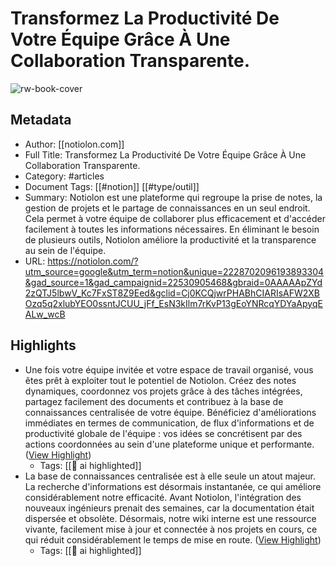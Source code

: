 # Transformez La Productivité De Votre Équipe Grâce À Une Collaboration Transparente.

![rw-book-cover](https://readwise-assets.s3.amazonaws.com/static/images/article1.be68295a7e40.png)

## Metadata
- Author: [[notiolon.com]]
- Full Title: Transformez La Productivité De Votre Équipe Grâce À Une Collaboration Transparente.
- Category: #articles
- Document Tags: [[#notion]] [[#type/outil]] 
- Summary: Notiolon est une plateforme qui regroupe la prise de notes, la gestion de projets et le partage de connaissances en un seul endroit. Cela permet à votre équipe de collaborer plus efficacement et d'accéder facilement à toutes les informations nécessaires. En éliminant le besoin de plusieurs outils, Notiolon améliore la productivité et la transparence au sein de l'équipe.
- URL: https://notiolon.com/?utm_source=google&utm_term=notion&unique=2228702096193893304&gad_source=1&gad_campaignid=22530905468&gbraid=0AAAAApZYd2zQTJ5lbwV_Kc7FxST8Z9Eed&gclid=Cj0KCQjwrPHABhCIARIsAFW2XBOzq5q2xlubYEO0ssntJCUU_jFf_EsN3kIlm7rKvP13gEoYNRcqYDYaApyqEALw_wcB

## Highlights
- Une fois votre équipe invitée et votre espace de travail organisé, vous êtes prêt à exploiter tout le potentiel de Notiolon. Créez des notes dynamiques, coordonnez vos projets grâce à des tâches intégrées, partagez facilement des documents et contribuez à la base de connaissances centralisée de votre équipe. Bénéficiez d'améliorations immédiates en termes de communication, de flux d'informations et de productivité globale de l'équipe : vos idées se concrétisent par des actions coordonnées au sein d'une plateforme unique et performante. ([View Highlight](https://read.readwise.io/read/01jvpv8zckerx2hxygdz2ts7dr))
    - Tags: [[👻 ai highlighted]] 
- La base de connaissances centralisée est à elle seule un atout majeur. La recherche d'informations est désormais instantanée, ce qui améliore considérablement notre efficacité. Avant Notiolon, l'intégration des nouveaux ingénieurs prenait des semaines, car la documentation était dispersée et obsolète. Désormais, notre wiki interne est une ressource vivante, facilement mise à jour et connectée à nos projets en cours, ce qui réduit considérablement le temps de mise en route. ([View Highlight](https://read.readwise.io/read/01jvpv8zf0kvwa4k12nak7k8fc))
    - Tags: [[👻 ai highlighted]] 
